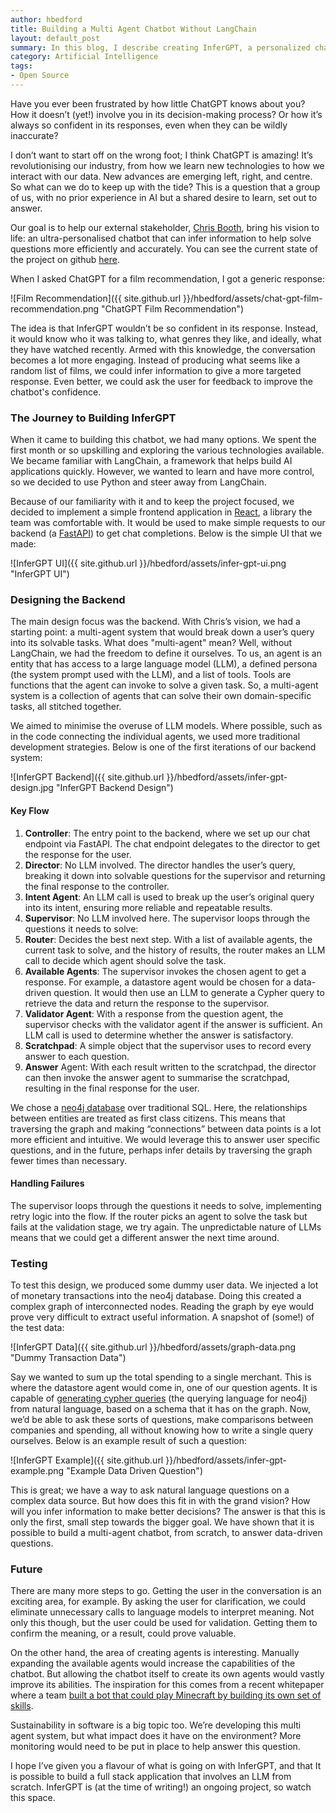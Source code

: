 ```yaml
---
author: hbedford
title: Building a Multi Agent Chatbot Without LangChain
layout: default_post
summary: In this blog, I describe creating InferGPT, a personalized chatbot, using Python, FastAPI, and React without the use of LangChain. Our backend handles complex queries with a multi-agent system and Neo4j database, aiming to provide tailored responses.
category: Artificial Intelligence
tags:
- Open Source
---  
```



Have you ever been frustrated by how little ChatGPT knows about you? How it doesn’t (yet!) involve you in its decision-making process? Or how it’s always so confident in its responses, even when they can be wildly inaccurate?

I don’t want to start off on the wrong foot; I think ChatGPT is amazing! It’s revolutionising our industry, from how we learn new technologies to how we interact with our data. New advances are emerging left, right, and centre. So what can we do to keep up with the tide? This is a question that a group of us, with no prior experience in AI but a shared desire to learn, set out to answer.

Our goal is to help our external stakeholder, [Chris Booth](https://uk.linkedin.com/in/chatbotbooth), bring his vision to life: an ultra-personalised chatbot that can infer information to help solve questions more efficiently and accurately. You can see the current state of the project on github [here](https://github.com/WaitThatShouldntWork/InferGPT). 

When I asked ChatGPT for a film recommendation, I got a generic response:

![Film Recommendation]({{ site.github.url }}/hbedford/assets/chat-gpt-film-recommendation.png "ChatGPT Film Recommendation")

The idea is that InferGPT wouldn’t be so confident in its response. Instead, it would know who it was talking to, what genres they like, and ideally, what they have watched recently. Armed with this knowledge, the conversation becomes a lot more engaging. Instead of producing what seems like a random list of films, we could infer information to give a more targeted response. Even better, we could ask the user for feedback to improve the chatbot's confidence.

### The Journey to Building InferGPT

When it came to building this chatbot, we had many options. We spent the first month or so upskilling and exploring the various technologies available. We became familiar with LangChain, a framework that helps build AI applications quickly. However, we wanted to learn and have more control, so we decided to use Python and steer away from LangChain.

Because of our familiarity with it and to keep the project focused, we decided to implement a simple frontend application in [React](https://react.dev/), a library the team was comfortable with. It would be used to make simple requests to our backend (a [FastAPI](https://fastapi.tiangolo.com/)) to get chat completions. Below is the simple UI that we made:

![InferGPT UI]({{ site.github.url }}/hbedford/assets/infer-gpt-ui.png "InferGPT UI")

### Designing the Backend

The main design focus was the backend. With Chris’s vision, we had a starting point: a multi-agent system that would break down a user’s query into its solvable tasks. What does "multi-agent" mean? Well, without LangChain, we had the freedom to define it ourselves. To us, an agent is an entity that has access to a large language model (LLM), a defined persona (the system prompt used with the LLM), and a list of tools. Tools are functions that the agent can invoke to solve a given task. So, a multi-agent system is a collection of agents that can solve their own domain-specific tasks, all stitched together.

We aimed to minimise the overuse of LLM models. Where possible, such as in the code connecting the individual agents, we used more traditional development strategies. Below is one of the first iterations of our backend system:

![InferGPT Backend]({{ site.github.url }}/hbedford/assets/infer-gpt-design.jpg "InferGPT Backend Design")

#### Key Flow

1. __Controller__: The entry point to the backend, where we set up our chat endpoint via FastAPI. The chat endpoint delegates to the director to get the response for the user.
2. __Director__: No LLM involved. The director handles the user’s query, breaking it down into solvable questions for the supervisor and returning the final response to the controller.
3. __Intent Agent__: An LLM call is used to break up the user’s original query into its intent, ensuring more reliable and repeatable results.
4. __Supervisor__: No LLM involved here. The supervisor loops through the questions it needs to solve:
5. __Router__: Decides the best next step. With a list of available agents, the current task to solve, and the history of results, the router makes an LLM call to decide which agent should solve the task.
6. __Available Agents__: The supervisor invokes the chosen agent to get a response. For example, a datastore agent would be chosen for a data-driven question. It would then use an LLM to generate a Cypher query to retrieve the data and return the response to the supervisor.
7. __Validator Agent__: With a response from the question agent, the supervisor checks with the validator agent if the answer is sufficient. An LLM call is used to determine whether the answer is satisfactory.
8. __Scratchpad__: A simple object that the supervisor uses to record every answer to each question.
9. __Answer__ Agent: With each result written to the scratchpad, the director can then invoke the answer agent to summarise the scratchpad, resulting in the final response for the user.

We chose a [neo4j database](https://blog.scottlogic.com/2024/05/01/knowledge-graphs-what-are-they.html) over traditional SQL. Here, the relationships between entities are treated as first class citizens. This means that traversing the graph and making “connections” between data points is a lot more efficient and intuitive. We would leverage this to answer user specific questions, and in the future, perhaps infer details by traversing the graph fewer times than necessary.

#### Handling Failures

The supervisor loops through the questions it needs to solve, implementing retry logic into the flow. If the router picks an agent to solve the task but fails at the validation stage, we try again. The unpredictable nature of LLMs means that we could get a different answer the next time around.

### Testing

To test this design, we produced some dummy user data. We injected a lot of monetary transactions into the neo4j database. Doing this created a complex graph of interconnected nodes. Reading the graph by eye would prove very difficult to extract useful information. A snapshot of (some!) of the test data:

![InferGPT Data]({{ site.github.url }}/hbedford/assets/graph-data.png "Dummy Transaction Data")

Say we wanted to sum up the total spending to a single merchant. This is where the datastore agent would come in, one of our question agents. It is capable of [generating cypher queries](https://blog.scottlogic.com/2024/05/16/navigating-knowledge-graphs-creating-cypher-queries-with-llms.html) (the querying language for neo4j) from natural language, based on a schema that it has on the graph. Now, we’d be able to ask these sorts of questions, make comparisons between companies and spending, all without knowing how to write a single query ourselves. Below is an example result of such a question:

![InferGPT Example]({{ site.github.url }}/hbedford/assets/infer-gpt-example.png "Example Data Driven Question")

This is great; we have a way to ask natural language questions on a complex data source. But how does this fit in with the grand vision? How will you infer information to make better decisions? The answer is that this is only the first, small step towards the bigger goal. We have shown that it is possible to build a multi-agent chatbot, from scratch, to answer data-driven questions.


### Future

There are many more steps to go. Getting the user in the conversation is an exciting area, for example. By asking the user for clarification, we could eliminate unnecessary calls to language models to interpret meaning. Not only this though, but the user could be used for validation. Getting them to confirm the meaning, or a result, could prove valuable.

On the other hand, the area of creating agents is interesting. Manually expanding the available agents would increase the capabilities of the chatbot. But allowing the chatbot itself to create its own agents would vastly improve its abilities. The inspiration for this comes from a recent whitepaper where a team [built a bot that could play Minecraft by building its own set of skills](https://arxiv.org/pdf/2305.16291).

Sustainability in software is a big topic too. We’re developing this multi agent system, but what impact does it have on the environment? More monitoring would need to be put in place to help answer this question.

I hope I’ve given you a flavour of what is going on with InferGPT, and that It is possible to build a full stack application that involves an LLM from scratch. InferGPT  is (at the time of writing!) an ongoing project, so watch this space.
